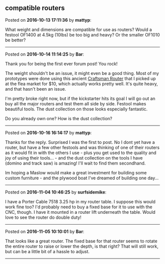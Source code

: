 ## compatible routers
Posted on **2016-10-13 17:11:36** by **mattyp**:

What weight and dimensions are compatible for use as routers? Would a festool OF1400 at 4.5kg (10lbs) be too big and heavy? Or the smaller OF1010 be better?

---

Posted on **2016-10-14 11:14:25** by **Bar**:

Thank you for being the first ever forum post! You rock!



The weight shouldn't be an issue, it might even be a good thing. Most of my prototypes were done using this ancient  [Craftsman Router](/images/hg/a3/hga3_craftsmanrouter.jpg.jpg)  that I picked up at the flea market for $10, which actually works pretty well. It's quite heavy, and that hasn't been an issue.



I'm pretty broke right now, but if the kickstarter hits its goal I will go out an buy all the major routers and test them all side by side. Festool makes beautiful tools. The dust collection on those looks especially fantastic. 



Do you already own one? How is the dust collection?

---

Posted on **2016-10-16 16:14:17** by **mattyp**:

Thanks for the reply. Surprised I was the first to post. No I dont yet have a router, but have a few other festools and was thinking of one of their routers as it would fit in with the others I use - plus you get used to the quality and joy of using their tools... - and the dust collection on the tools I have (domino and track saw) is amazing! I'll wait to find them secondhand.

Im hoping a Maslow would make a great investment for building some custom furniture - and the plywood boat I've dreamed of building one day...

---

Posted on **2016-11-04 10:46:25** by **surfsidemike**:

I have a Porter Cable 7518 3.25 hp in my router table. I suppose this would work fine too? I'd probably need to buy a fixed base for it to use with the CNC, though. I have it mounted in a router lift underneath the table. Would love to see the router do double duty!

---

Posted on **2016-11-05 10:10:01** by **Bar**:

That looks like a great router. The fixed base for that router seems to rotate the entire router to raise or lower the depth, is that right? That will still  work, but can be a little bit of a hassle to adjust.

---

